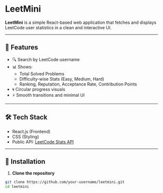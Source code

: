 # LeetMini

**LeetMini** is a simple React-based web application that fetches and displays LeetCode user statistics in a clean and interactive UI.

---

## 🚀 Features

- 🔍 Search by LeetCode username
- 📊 Shows:
  - Total Solved Problems
  - Difficulty-wise Stats (Easy, Medium, Hard)
  - Ranking, Reputation, Acceptance Rate, Contribution Points
- 🌀 Circular progress visuals
- ⚡ Smooth transitions and minimal UI

---

## 🛠️ Tech Stack

- React.js (Frontend)
- CSS (Styling)
- Public API: [LeetCode Stats API](https://leetcode-stats-api.herokuapp.com/)

---

## 🔧 Installation

1. **Clone the repository**

```bash
git clone https://github.com/your-username/leetmini.git
cd leetmini
